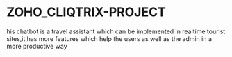 # ZOHO_CLIQTRIX-PROJECT
his chatbot is a travel assistant which can be implemented in realtime tourist sites,it has more features which help the users as well as the admin in a more productive way
